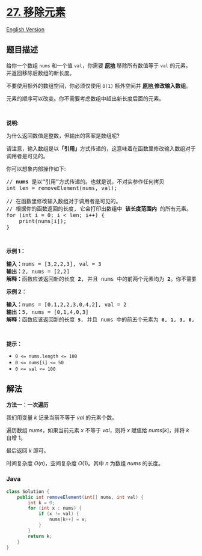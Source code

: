# [27. 移除元素](https://leetcode.cn/problems/remove-element)

[English Version](/solution/0000-0099/0027.Remove%20Element/README_EN.md)

## 题目描述

<p>给你一个数组 <code>nums</code><em> </em>和一个值 <code>val</code>，你需要 <strong><a href="https://baike.baidu.com/item/%E5%8E%9F%E5%9C%B0%E7%AE%97%E6%B3%95" target="_blank">原地</a></strong> 移除所有数值等于 <code>val</code><em> </em>的元素，并返回移除后数组的新长度。</p>

<p>不要使用额外的数组空间，你必须仅使用 <code>O(1)</code> 额外空间并 <strong><a href="https://baike.baidu.com/item/%E5%8E%9F%E5%9C%B0%E7%AE%97%E6%B3%95" target="_blank">原地 </a>修改输入数组</strong>。</p>

<p>元素的顺序可以改变。你不需要考虑数组中超出新长度后面的元素。</p>

<p> </p>

<p><strong>说明:</strong></p>

<p>为什么返回数值是整数，但输出的答案是数组呢?</p>

<p>请注意，输入数组是以<strong>「引用」</strong>方式传递的，这意味着在函数里修改输入数组对于调用者是可见的。</p>

<p>你可以想象内部操作如下:</p>

<pre>
// <strong>nums</strong> 是以“引用”方式传递的。也就是说，不对实参作任何拷贝
int len = removeElement(nums, val);

// 在函数里修改输入数组对于调用者是可见的。
// 根据你的函数返回的长度, 它会打印出数组中<strong> 该长度范围内</strong> 的所有元素。
for (int i = 0; i < len; i++) {
    print(nums[i]);
}
</pre>

<p> </p>

<p><strong>示例 1：</strong></p>

<pre>
<strong>输入：</strong>nums = [3,2,2,3], val = 3
<strong>输出：</strong>2, nums = [2,2]
<strong>解释：</strong>函数应该返回新的长度 <strong>2</strong>, 并且 nums<em> </em>中的前两个元素均为 <strong>2</strong>。你不需要考虑数组中超出新长度后面的元素。例如，函数返回的新长度为 2 ，而 nums = [2,2,3,3] 或 nums = [2,2,0,0]，也会被视作正确答案。
</pre>

<p><strong>示例 2：</strong></p>

<pre>
<strong>输入：</strong>nums = [0,1,2,2,3,0,4,2], val = 2
<strong>输出：</strong>5, nums = [0,1,4,0,3]
<strong>解释：</strong>函数应该返回新的长度 <strong><code>5</code></strong>, 并且 nums 中的前五个元素为 <strong><code>0</code></strong>, <strong><code>1</code></strong>, <strong><code>3</code></strong>, <strong><code>0</code></strong>, <strong>4</strong>。注意这五个元素可为任意顺序。你不需要考虑数组中超出新长度后面的元素。
</pre>

<p> </p>

<p><strong>提示：</strong></p>

<ul>
	<li><code>0 <= nums.length <= 100</code></li>
	<li><code>0 <= nums[i] <= 50</code></li>
	<li><code>0 <= val <= 100</code></li>
</ul>

## 解法

**方法一：一次遍历**

我们用变量 $k$ 记录当前不等于 $val$ 的元素个数。

遍历数组 $nums$，如果当前元素 $x$ 不等于 $val$，则将 $x$ 赋值给 $nums[k]$，并将 $k$ 自增 $1$。

最后返回 $k$ 即可。

时间复杂度 $O(n)$，空间复杂度 $O(1)$。其中 $n$ 为数组 $nums$ 的长度。

### **Java**

```java
class Solution {
    public int removeElement(int[] nums, int val) {
        int k = 0;
        for (int x : nums) {
            if (x != val) {
                nums[k++] = x;
            }
        }
        return k;
    }
}
```
